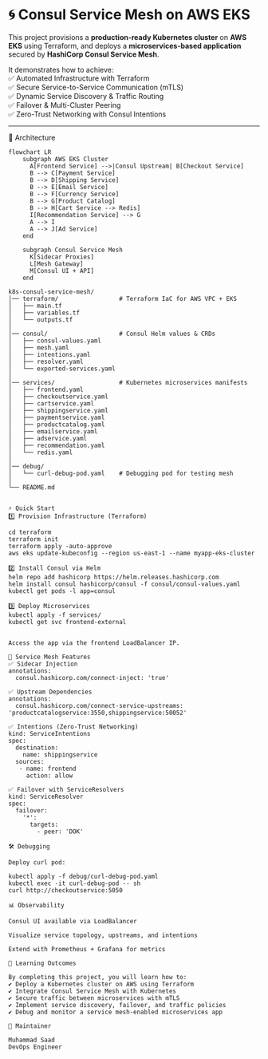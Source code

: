 # 🌀 Consul Service Mesh on AWS EKS

This project provisions a **production-ready Kubernetes cluster** on **AWS EKS** using Terraform, and deploys a **microservices-based application** secured by **HashiCorp Consul Service Mesh**.  

It demonstrates how to achieve:  
✅ Automated Infrastructure with Terraform  
✅ Secure Service-to-Service Communication (mTLS)  
✅ Dynamic Service Discovery & Traffic Routing  
✅ Failover & Multi-Cluster Peering  
✅ Zero-Trust Networking with Consul Intentions  

---
📌 Architecture

```mermaid
flowchart LR
    subgraph AWS EKS Cluster
      A[Frontend Service] -->|Consul Upstream| B[Checkout Service]
      B --> C[Payment Service]
      B --> D[Shipping Service]
      B --> E[Email Service]
      B --> F[Currency Service]
      B --> G[Product Catalog]
      B --> H[Cart Service --> Redis]
      I[Recommendation Service] --> G
      A --> I
      A --> J[Ad Service]
    end

    subgraph Consul Service Mesh
      K[Sidecar Proxies]
      L[Mesh Gateway]
      M[Consul UI + API]
    end

k8s-consul-service-mesh/
│── terraform/                 # Terraform IaC for AWS VPC + EKS
│   ├── main.tf
│   ├── variables.tf
│   └── outputs.tf
│
│── consul/                    # Consul Helm values & CRDs
│   ├── consul-values.yaml
│   ├── mesh.yaml
│   ├── intentions.yaml
│   ├── resolver.yaml
│   └── exported-services.yaml
│
│── services/                  # Kubernetes microservices manifests
│   ├── frontend.yaml
│   ├── checkoutservice.yaml
│   ├── cartservice.yaml
│   ├── shippingservice.yaml
│   ├── paymentservice.yaml
│   ├── productcatalog.yaml
│   ├── emailservice.yaml
│   ├── adservice.yaml
│   ├── recommendation.yaml
│   └── redis.yaml
│
│── debug/
│   └── curl-debug-pod.yaml    # Debugging pod for testing mesh
│
└── README.md


⚡ Quick Start
1️⃣ Provision Infrastructure (Terraform)

cd terraform
terraform init
terraform apply -auto-approve
aws eks update-kubeconfig --region us-east-1 --name myapp-eks-cluster

2️⃣ Install Consul via Helm
helm repo add hashicorp https://helm.releases.hashicorp.com
helm install consul hashicorp/consul -f consul/consul-values.yaml
kubectl get pods -l app=consul

3️⃣ Deploy Microservices
kubectl apply -f services/
kubectl get svc frontend-external


Access the app via the frontend LoadBalancer IP.

🔐 Service Mesh Features
✅ Sidecar Injection
annotations:
  consul.hashicorp.com/connect-inject: 'true'

✅ Upstream Dependencies
annotations:
  consul.hashicorp.com/connect-service-upstreams: 'productcatalogservice:3550,shippingservice:50052'

✅ Intentions (Zero-Trust Networking)
kind: ServiceIntentions
spec:
  destination:
    name: shippingservice
  sources:
   - name: frontend
     action: allow

✅ Failover with ServiceResolvers
kind: ServiceResolver
spec:
  failover:
    '*':
      targets:
        - peer: 'DOK'

🛠 Debugging

Deploy curl pod:

kubectl apply -f debug/curl-debug-pod.yaml
kubectl exec -it curl-debug-pod -- sh
curl http://checkoutservice:5050

📊 Observability

Consul UI available via LoadBalancer

Visualize service topology, upstreams, and intentions

Extend with Prometheus + Grafana for metrics

🎯 Learning Outcomes

By completing this project, you will learn how to:
✔ Deploy a Kubernetes cluster on AWS using Terraform
✔ Integrate Consul Service Mesh with Kubernetes
✔ Secure traffic between microservices with mTLS
✔ Implement service discovery, failover, and traffic policies
✔ Debug and monitor a service mesh-enabled microservices app

👤 Maintainer

Muhammad Saad
DevOps Engineer
